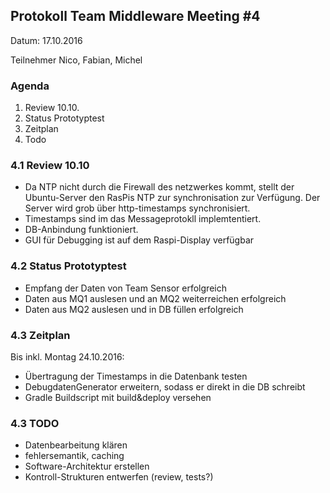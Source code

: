 ## Protokoll Team Middleware Meeting #4

Datum: 17.10.2016

Teilnehmer
Nico, Fabian, Michel

### Agenda

1. Review 10.10.
2. Status Prototyptest
3. Zeitplan
4. Todo

### 4.1 Review 10.10
- Da NTP nicht durch die Firewall des netzwerkes kommt, stellt der Ubuntu-Server den RasPis NTP zur synchronisation zur Verfügung. Der Server wird grob über http-timestamps synchronisiert.
- Timestamps sind im das Messageprotokll implemtentiert.
- DB-Anbindung funktioniert.
- GUI für Debugging ist auf dem Raspi-Display verfügbar

### 4.2 Status Prototyptest
- Empfang der Daten von Team Sensor erfolgreich
- Daten aus MQ1 auslesen und an MQ2 weiterreichen erfolgreich
- Daten aus MQ2 auslesen und in DB füllen erfolgreich

### 4.3 Zeitplan
Bis inkl. Montag 24.10.2016:
- Übertragung der Timestamps in die Datenbank testen
- DebugdatenGenerator erweitern, sodass er direkt in die DB schreibt
- Gradle Buildscript mit build&deploy versehen

### 4.3 TODO

- Datenbearbeitung klären
- fehlersemantik, caching
- Software-Architektur erstellen
- Kontroll-Strukturen entwerfen (review, tests?)